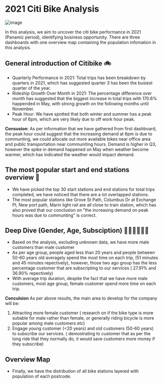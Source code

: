 #                                                           2021 Citi Bike Analysis 
![image](https://cdn.vox-cdn.com/thumbor/Vs6RmfJngOCU42dRLJ6KSrEZ4oI=/1400x1050/filters:format(jpeg)/cdn.vox-cdn.com/uploads/chorus_asset/file/19729942/30291547348_e0d98e58fd_k.0_2.0.jpg)







In this analysis, we aim to uncover the citi bike performance in 2021 (Panamic period), identifying business opportunity. There are three dashboards with one overview map containing the population infomation in this analysis.

## General introduction of Citibike :bike:

* Quarterly Performance in 2021: Total trips has been breakdown by quarters in 2021, which has suggested quarter 3 has been the busiest quarter of the year. 
* Rideship Growth Over Month in 2021: The percentage difference over month has suggested that the biggest increase in total trips with 170.6% happended in May, with strong growth on the following months until November. 
* Peak Hour:  We have spotted that both winter and summer has a peak hour of 6pm, which are very likely due to off work hour peak.

**Consusion**: As per information that we have gathered from first dashboard, the peak hour could suggest that the increasing demand at 6pm is due to communting, we could allocate out more available bikes near office area and public transportation near communiting hours. Demand is higher in Q3, however the spike in demand happened on May when weather become warmer, which has indicated the weather would impact demand. 


## The most popular start and end stations overview :station:

* We have picked the top 30 start stations and end stations for total trips completed, we have noticed that there are a lot overlapped stations. 
* The most popular stations like Grove St Path, Columbus Dr at Exchange PI, New port path, Marin light rail are all close to train station, which has also proved that our conclusion on "the increasing demand on peak hours was due to communting" is correct. 


## Deep Dive (Gender, Age, Subsciption) :girl::boy::woman::man::older_woman::older_man:

* Based on the analysis, excluding unknown data, we have more male customers than male customer
* As per age group, people aged less than 20 years and people between 50-60 years old averagely spend the most time on each trip, (51 minutes and 45 minutes repectively), however, those two ago group has the less percentage customer that are subscripting to our services ( 27.91% and 36.90% repectively)
* With average trip duration, despite the fact that we have more male customers, most age group, female customer spend more time on each trip. 

**Conculsion** As per above results, the main area to develop for the company will be: 
1. Attracting more female customer  ( research on if the bike type is more sutiable for male rather than female, or generally riding bicycle is more popular among male customers etc) 
2. Engage young customer (<20 years) and old customers (50-60 years) to subscribe our services. ( demostrating to customer that as per the long ride that they normally do, it would save customers more money if they subscribe) 


## Overview Map 
* Finally, we have the distribution of all bike stations layered with population of each postcode. 
